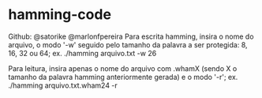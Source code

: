# hamming-code
Github: @satorike @marlonfpereira
Para escrita hamming, insira o nome do arquivo, o modo '-w' seguido pelo tamanho da palavra a ser protegida: 8, 16, 32 ou 64;
ex. ./hamming arquivo.txt -w 26

Para leitura, insira apenas o nome do arquivo com .whamX (sendo X o tamanho da palavra hamming anteriormente gerada) e o modo '-r';
ex. ./hamming arquivo.txt.wham24 -r